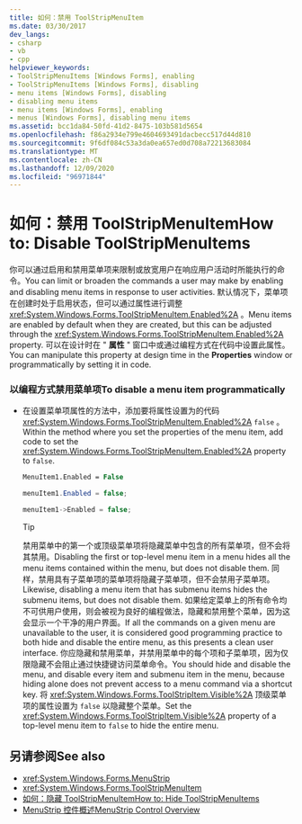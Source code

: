 ```yaml
---
title: 如何：禁用 ToolStripMenuItem
ms.date: 03/30/2017
dev_langs:
- csharp
- vb
- cpp
helpviewer_keywords:
- ToolStripMenuItems [Windows Forms], enabling
- ToolStripMenuItems [Windows Forms], disabling
- menu items [Windows Forms], disabling
- disabling menu items
- menu items [Windows Forms], enabling
- menus [Windows Forms], disabling menu items
ms.assetid: bcc1da84-50fd-41d2-8475-103b581d5654
ms.openlocfilehash: f86a2934e799e4604693491dacbecc517d44d810
ms.sourcegitcommit: 9f6df084c53a3da0ea657ed0d708a72213683084
ms.translationtype: MT
ms.contentlocale: zh-CN
ms.lasthandoff: 12/09/2020
ms.locfileid: "96971844"
---
```

# <a name="how-to-disable-toolstripmenuitems"></a><span data-ttu-id="fd21e-102">如何：禁用 ToolStripMenuItem</span><span class="sxs-lookup"><span data-stu-id="fd21e-102">How to: Disable ToolStripMenuItems</span></span>
<span data-ttu-id="fd21e-103">你可以通过启用和禁用菜单项来限制或放宽用户在响应用户活动时所能执行的命令。</span><span class="sxs-lookup"><span data-stu-id="fd21e-103">You can limit or broaden the commands a user may make by enabling and disabling menu items in response to user activities.</span></span> <span data-ttu-id="fd21e-104">默认情况下，菜单项在创建时处于启用状态，但可以通过属性进行调整 <xref:System.Windows.Forms.ToolStripMenuItem.Enabled%2A> 。</span><span class="sxs-lookup"><span data-stu-id="fd21e-104">Menu items are enabled by default when they are created, but this can be adjusted through the <xref:System.Windows.Forms.ToolStripMenuItem.Enabled%2A> property.</span></span> <span data-ttu-id="fd21e-105">可以在设计时在 " **属性** " 窗口中或通过编程方式在代码中设置此属性。</span><span class="sxs-lookup"><span data-stu-id="fd21e-105">You can manipulate this property at design time in the **Properties** window or programmatically by setting it in code.</span></span>  
  
### <a name="to-disable-a-menu-item-programmatically"></a><span data-ttu-id="fd21e-106">以编程方式禁用菜单项</span><span class="sxs-lookup"><span data-stu-id="fd21e-106">To disable a menu item programmatically</span></span>  
  
- <span data-ttu-id="fd21e-107">在设置菜单项属性的方法中，添加要将属性设置为的代码 <xref:System.Windows.Forms.ToolStripMenuItem.Enabled%2A> `false` 。</span><span class="sxs-lookup"><span data-stu-id="fd21e-107">Within the method where you set the properties of the menu item, add code to set the <xref:System.Windows.Forms.ToolStripMenuItem.Enabled%2A> property to `false`.</span></span>  
  
    ```vb  
    MenuItem1.Enabled = False  
    ```  
  
    ```csharp  
    menuItem1.Enabled = false;  
    ```  
  
    ```cpp  
    menuItem1->Enabled = false;  
    ```  
  
    > [!TIP]
    > <span data-ttu-id="fd21e-108">禁用菜单中的第一个或顶级菜单项将隐藏菜单中包含的所有菜单项，但不会将其禁用。</span><span class="sxs-lookup"><span data-stu-id="fd21e-108">Disabling the first or top-level menu item in a menu hides all the menu items contained within the menu, but does not disable them.</span></span> <span data-ttu-id="fd21e-109">同样，禁用具有子菜单项的菜单项将隐藏子菜单项，但不会禁用子菜单项。</span><span class="sxs-lookup"><span data-stu-id="fd21e-109">Likewise, disabling a menu item that has submenu items hides the submenu items, but does not disable them.</span></span> <span data-ttu-id="fd21e-110">如果给定菜单上的所有命令均不可供用户使用，则会被视为良好的编程做法，隐藏和禁用整个菜单，因为这会显示一个干净的用户界面。</span><span class="sxs-lookup"><span data-stu-id="fd21e-110">If all the commands on a given menu are unavailable to the user, it is considered good programming practice to both hide and disable the entire menu, as this presents a clean user interface.</span></span> <span data-ttu-id="fd21e-111">你应隐藏和禁用菜单，并禁用菜单中的每个项和子菜单项，因为仅限隐藏不会阻止通过快捷键访问菜单命令。</span><span class="sxs-lookup"><span data-stu-id="fd21e-111">You should hide and disable the menu, and disable every item and submenu item in the menu, because hiding alone does not prevent access to a menu command via a shortcut key.</span></span> <span data-ttu-id="fd21e-112">将 <xref:System.Windows.Forms.ToolStripItem.Visible%2A> 顶级菜单项的属性设置为 `false` 以隐藏整个菜单。</span><span class="sxs-lookup"><span data-stu-id="fd21e-112">Set the <xref:System.Windows.Forms.ToolStripItem.Visible%2A> property of a top-level menu item to `false` to hide the entire menu.</span></span>  
  
## <a name="see-also"></a><span data-ttu-id="fd21e-113">另请参阅</span><span class="sxs-lookup"><span data-stu-id="fd21e-113">See also</span></span>

- <xref:System.Windows.Forms.MenuStrip>
- <xref:System.Windows.Forms.ToolStripMenuItem>
- [<span data-ttu-id="fd21e-114">如何：隐藏 ToolStripMenuItem</span><span class="sxs-lookup"><span data-stu-id="fd21e-114">How to: Hide ToolStripMenuItems</span></span>](how-to-hide-toolstripmenuitems.md)
- [<span data-ttu-id="fd21e-115">MenuStrip 控件概述</span><span class="sxs-lookup"><span data-stu-id="fd21e-115">MenuStrip Control Overview</span></span>](menustrip-control-overview-windows-forms.md)
